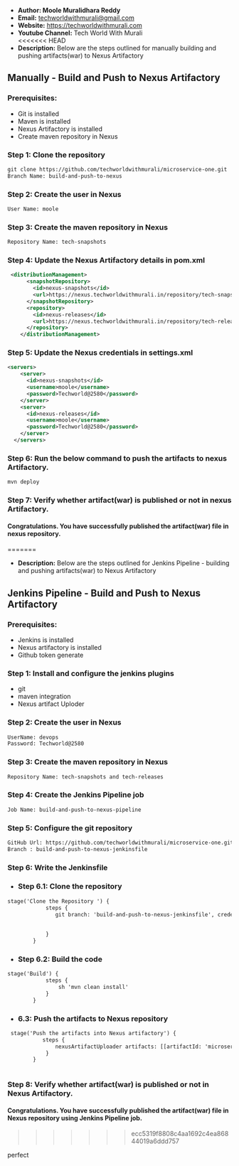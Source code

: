 + <b>Author: Moole Muralidhara Reddy</b></br>
+ <b>Email:</b> techworldwithmurali@gmail.com</br>
+ <b>Website:</b> https://techworldwithmurali.com </br>
+ <b>Youtube Channel:</b> Tech World With Murali</br>
<<<<<<< HEAD
+ <b>Description:</b> Below are the steps outlined for manually building and pushing artifacts(war) to Nexus Artifactory</br>

## Manually - Build and Push to Nexus Artifactory

### Prerequisites:
+ Git is installed
+ Maven is installed
+ Nexus Artifactory is installed
+ Create maven repository in Nexus

### Step 1: Clone the repository
  ```xml
  git clone https://github.com/techworldwithmurali/microservice-one.git
  Branch Name: build-and-push-to-nexus
```
### Step 2: Create the user in Nexus
```xml
User Name: moole
```
### Step 3: Create the maven repository in Nexus
```xml
Repository Name: tech-snapshots
```
### Step 4: Update the Nexus Artifactory details in pom.xml
```xml
 <distributionManagement>
      <snapshotRepository>
        <id>nexus-snapshots</id>
        <url>https://nexus.techworldwithmurali.in/repository/tech-snapshots/</url>
      </snapshotRepository>
      <repository>
        <id>nexus-releases</id>
        <url>https://nexus.techworldwithmurali.in/repository/tech-releases/</url>
      </repository>
    </distributionManagement>
```
### Step 5: Update the Nexus credentials in settings.xml
```xml
<servers>
    <server>
      <id>nexus-snapshots</id>
      <username>moole</username>
      <password>Techworld@2580</password>
    </server>
    <server>
      <id>nexus-releases</id>
      <username>moole</username>
      <password>Techworld@2580</password>
    </server>
  </servers>
```
### Step 6: Run the below command to push the artifacts to nexus Artifactory.
```sh
mvn deploy
```
### Step 7: Verify whether artifact(war) is published or not in nexus Artifactory.


#### Congratulations. You have successfully published the artifact(war) file in nexus repository.
=======
+ <b>Description:</b> Below are the steps outlined for Jenkins Pipeline - building and pushing artifacts(war) to Nexus Artifactory</br>

## Jenkins Pipeline - Build and Push to Nexus Artifactory

### Prerequisites:
  + Jenkins is installed
  + Nexus artifactory is installed
  + Github token generate

### Step 1: Install and configure the jenkins plugins
  + git
  + maven integration
  + Nexus artifact Uploder
  
### Step 2: Create the user in Nexus
```xml
UserName: devops
Password: Techworld@2580
```
### Step 3: Create the maven repository in Nexus
```xml
Repository Name: tech-snapshots and tech-releases
```
### Step 4: Create the Jenkins Pipeline job
```xml
Job Name: build-and-push-to-nexus-pipeline
```
### Step 5: Configure the git repository
```xml
GitHub Url: https://github.com/techworldwithmurali/microservice-one.git
Branch : build-and-push-to-nexus-jenkinsfile
```
### Step 6: Write the Jenkinsfile
  + ### Step 6.1: Clone the repository 
```xml
stage('Clone the Repository ') {
            steps {
               git branch: 'build-and-push-to-nexus-jenkinsfile', credentialsId: 'github-credentials', url: 'https://github.com/techworldwithmurali/microservice-one.git'
               
               
            }
        }
```
  + ### Step 6.2: Build the code
```xml
stage('Build') {
            steps {
                sh 'mvn clean install'
            }
        }
```
  + ### 6.3: Push the artifacts to Nexus repository
```xml
 stage('Push the artifacts into Nexus artifactory') {
           steps {
               nexusArtifactUploader artifacts: [[artifactId: 'microservice-one', classifier: '', file: 'target/microservice-one.war', type: 'war']], credentialsId: 'nexus', groupId: 'com.techworldwithmurali', nexusUrl: 'nexus.techworldwithmurali.in', nexusVersion: 'nexus3', protocol: 'https', repository: 'tech-snapshots', version: '1.0-SNAPSHOT'
            }
        }
  
```

### Step 8: Verify whether artifact(war) is published or not in Nexus Artifactory.

#### Congratulations. You have successfully published the artifact(war) file in Nexus repository using Jenkins Pipeline job.
>>>>>>> ecc5319f8808c4aa1692c4ea86844019a6ddd757

perfect
